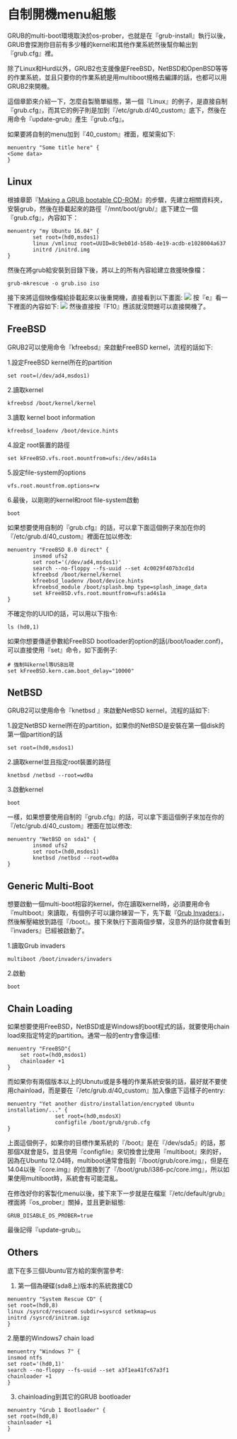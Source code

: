 # 自制開機menu組態

GRUB的multi-boot環境取決於os-prober，也就是在『grub-install』執行以後，GRUB會探測你目前有多少種的kernel和其他作業系統然後幫你輸出到『grub.cfg』裡。

除了Linux和Hurd以外，GRUB2也支援像是FreeBSD，NetBSD和OpenBSD等等的作業系統，並且只要你的作業系統是用multiboot規格去編譯的話，也都可以用GRUB2來開機。

這個章節來介紹一下，怎麼自製簡單組態，第一個『Linux』的例子，是直接自制『grub.cfg』，而其它的例子則是加到『/etc/grub.d/40_custom』底下，然後在用命令『update-grub』產生『grub.cfg』。

如果要將自制的menu加到『40_custom』裡面，框架需如下:
```
menuentry "Some title here" {
<Some data>
}
```


## Linux  
根據章節『[Making a GRUB bootable CD-ROM](https://hugh712.gitbooks.io/grub/content/making-a-grub-bootable-cd-rom.html)』的步驟，先建立相關資料夾，安裝grub，然後在掛載起來的路徑『/mnt/boot/grub/』底下建立一個『grub.cfg』，內容如下：
```
menuentry "my Ubuntu 16.04" {
        set root=(hd0,msdos1)
        linux /vmlinuz root=UUID=8c9eb01d-b58b-4e19-acdb-e1028004a637
        initrd /initrd.img
}
```
然後在將grub給安裝到目錄下後，將以上的所有內容給建立救援映像檔：<br>

```
grub-mkrescue -o grub.iso iso
```
接下來將這個映像檔給掛載起來以後重開機，直接看到以下畫面:
![](Imgs/Config/config004.png)
按『e』看一下裡面的內容如下:
![](Imgs/Config/config005.png)
然後直接按『F10』應該就沒問題可以直接開機了。


## FreeBSD
GRUB2可以使用命令『kfreebsd』來啟動FreeBSD kernel，流程的話如下:


1.設定FreeBSD kernel所在的partition
```
set root=(/dev/ad4,msdos1)
```
2.讀取kernel 
```
kfreebsd /boot/kernel/kernel
```
3.讀取 kernel boot information 
```
kfreebsd_loadenv /boot/device.hints
```
4.設定 root裝置的路徑
```
set kFreeBSD.vfs.root.mountfrom=ufs:/dev/ad4s1a
```
5.設定file-system的options
```
vfs.root.mountfrom.options=rw
```
6.最後，以剛剛的kernel和root file-system啟動
```
boot
```

如果想要使用自制的『grub.cfg』的話，可以拿下面這個例子來加在你的『/etc/grub.d/40_custom』裡面在加以修改:
```
menuentry "FreeBSD 8.0 direct" {
        insmod ufs2
        set root='(/dev/ad4,msdos1)'
        search --no-floppy --fs-uuid --set 4c0029f407b3cd1d
        kfreebsd /boot/kernel/kernel
        kfreebsd_loadenv /boot/device.hints
        kfreebsd_module /boot/splash.bmp type=splash_image_data
        set kFreeBSD.vfs.root.mountfrom=ufs:ad4s1a
}
```
不確定你的UUID的話，可以用以下指令:
```
ls (hd0,1)
```
如果你想要傳遞參數給FreeBSD bootloader的option的話(/boot/loader.conf)，可以直接使用『set』命令，如下面例子:

```
# 強制叫kernel等USB出現
set kFreeBSD.kern.cam.boot_delay="10000"
```

## NetBSD
GRUB2可以使用命令『knetbsd 』來啟動NetBSD kernel，流程的話如下:

1.設定NetBSD kernel所在的partition，如果你的NetBSD是安裝在第一個disk的第一個partition的話
```
set root=(hd0,msdos1)
```
2.讀取kernel並且指定root裝置的路徑
```
knetbsd /netbsd --root=wd0a
```
3.啟動kernel
```
boot
```

一樣，如果想要使用自制的『grub.cfg』的話，可以拿下面這個例子來加在你的『/etc/grub.d/40_custom』裡面在加以修改:
```
menuentry "NetBSD on sda1" {
        insmod ufs2
        set root=(hd0,msdos1)
        knetbsd /netbsd --root=wd0a
}
```

## Generic Multi-Boot
想要啟動一個multi-boot相容的kernel，你在讀取kernel時，必須要用命令『multiboot』來讀取，有個例子可以讓你練習一下，先下載『[Grub Invaders](http://www.erikyyy.de/invaders)』，然後解壓縮放到路徑『/boot』。接下來執行下面兩個步驟，沒意外的話你就會看到『invaders』已經被啟動了。

1.讀取Grub invaders
```
multiboot /boot/invaders/invaders
```
2.啟動
```
boot
```
## Chain Loading
如果想要使用FreeBSD，NetBSD或是Windows的boot程式的話，就要使用chain load來指定特定的partition。通常一般的entry會像這樣:
```
menuentry "FreeBSD"{
    set root=(hd0,msdos1)
    chainloader +1
}
```
而如果你有兩個版本以上的Ubnutu或是多種的作業系統安裝的話，最好就不要使用chainload，而是要在『/etc/grub.d/40_custom』加入像底下這樣子的entry:
```
menuentry "Yet another distro/installation/encrypted Ubuntu installation/..." { 
               set root=(hd0,msdosX) 
               configfile /boot/grub/grub.cfg 
}
```
上面這個例子，如果你的目標作業系統的『/boot』是在『/dev/sda5』的話，那那個X就會是5，並且使用『configfile』來切換會比使用『multiboot』來的好，因為在Ubuntu 12.04時，multiboot通常會指到『/boot/grub/core.img』，但是在14.04以後『core.img』的位置換到了『/boot/grub/i386-pc/core.img』，所以如果使用multiboot時，系統會有可能混亂。

在修改好你的客製化menu以後，接下來下一步就是在檔案『/etc/default/grub』裡面將『os_prober』關掉，並且更新組態:

```
GRUB_DISABLE_OS_PROBER=true
```
最後記得『update-grub』。


## Others
底下在多三個Ubuntu官方給的案例當參考:

1. 第一個為硬碟(sda8上)版本的系統救援CD
```
menuentry "System Rescue CD" {
set root=(hd0,8)
linux /sysrcd/rescuecd subdir=sysrcd setkmap=us
initrd /sysrcd/initram.igz
}
```
2.簡單的Windows7 chain load
```
menuentry "Windows 7" {
insmod ntfs
set root='(hd0,1)'
search --no-floppy --fs-uuid --set a3f1ea41fc67a3f1
chainloader +1
}
```
3. chainloading到其它的GRUB bootloader 
```
menuentry "Grub 1 Bootloader" {
set root=(hd0,8)
chainloader +1
}
```




